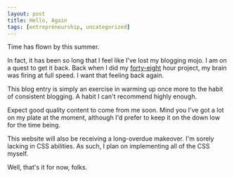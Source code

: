 ```yaml
---
layout: post
title: Hello, Again
tags: [entrepreneurship, uncategorized]
---
```


Time has flown by this summer.

In fact, it has been so long that I feel like I've lost my blogging mojo. I am on a quest to get it back. Back when I did my [forty-eight](/forty-eight/) hour project, my brain was firing at full speed. I want that feeling back again. 

This blog entry is simply an exercise in warming up once more to the habit of consistent blogging. A habit I can't recommend highly enough.

Expect good quality content to come from me soon. Mind you I've got a lot on my plate at the moment, although I'd prefer to keep it on the down low for the time being. 

This website will also be receiving a long-overdue makeover. I'm sorely lacking in CSS abilities. As such, I plan on implementing all of the CSS myself. 

Well, that's it for now, folks.     